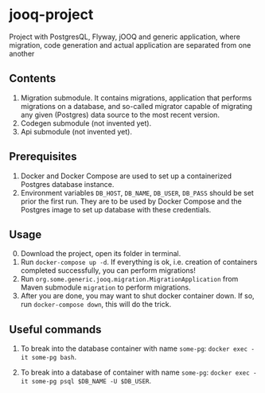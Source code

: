 # jooq-project

Project with PostgresQL, Flyway, jOOQ and generic application, where migration, 
code generation and actual application are separated from one another

## Contents
1. Migration submodule. It contains migrations, application that performs migrations on a database, and 
    so-called migrator capable of migrating any given (Postgres) data source to the most recent version.
2. Codegen submodule (not invented yet).
3. Api submodule (not invented yet).

## Prerequisites
1. Docker and Docker Compose are used to set up a containerized Postgres database instance.
2. Environment variables `DB_HOST`, `DB_NAME`, `DB_USER`, `DB_PASS` should be set prior the first run. 
    They are to be used by Docker Compose and the Postgres image to set up database with these credentials. 

## Usage
0. Download the project, open its folder in terminal.
1. Run `docker-compose up -d`. If everything is ok, i.e. creation of containers completed successfully, 
    you can perform migrations!
2. Run `org.some.generic.jooq.migration.MigrationApplication` from Maven submodule `migration` 
    to perform migrations.
3. After you are done, you may want to shut docker container down. If so, run `docker-compose down`, 
    this will do the trick.

## Useful commands
1. To break into the database container with name `some-pg`: `docker exec -it some-pg bash`.

2. To break into a database of container with name `some-pg`: `docker exec -it some-pg psql $DB_NAME -U $DB_USER`.
